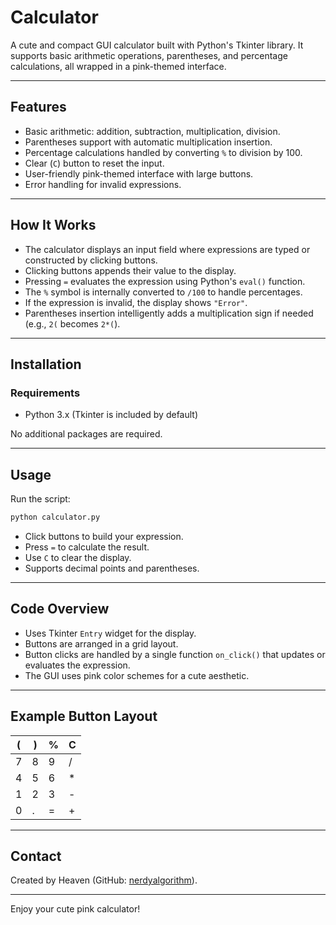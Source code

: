 # Calculator

A cute and compact GUI calculator built with Python's Tkinter library. It supports basic arithmetic operations, parentheses, and percentage calculations, all wrapped in a pink-themed interface.

---

## Features

- Basic arithmetic: addition, subtraction, multiplication, division.
- Parentheses support with automatic multiplication insertion.
- Percentage calculations handled by converting `%` to division by 100.
- Clear (`C`) button to reset the input.
- User-friendly pink-themed interface with large buttons.
- Error handling for invalid expressions.

---

## How It Works

- The calculator displays an input field where expressions are typed or constructed by clicking buttons.
- Clicking buttons appends their value to the display.
- Pressing `=` evaluates the expression using Python's `eval()` function.
- The `%` symbol is internally converted to `/100` to handle percentages.
- If the expression is invalid, the display shows `"Error"`.
- Parentheses insertion intelligently adds a multiplication sign if needed (e.g., `2(` becomes `2*(`).

---

## Installation

### Requirements

- Python 3.x (Tkinter is included by default)
  
No additional packages are required.

---

## Usage

Run the script:

```bash
python calculator.py
```

- Click buttons to build your expression.
- Press `=` to calculate the result.
- Use `C` to clear the display.
- Supports decimal points and parentheses.

---

## Code Overview

- Uses Tkinter `Entry` widget for the display.
- Buttons are arranged in a grid layout.
- Button clicks are handled by a single function `on_click()` that updates or evaluates the expression.
- The GUI uses pink color schemes for a cute aesthetic.

---

## Example Button Layout

| ( | ) | % | C |
|---|---|---|---|
| 7 | 8 | 9 | / |
| 4 | 5 | 6 | * |
| 1 | 2 | 3 | - |
| 0 | . | = | + |

---

## Contact

Created by Heaven (GitHub: [nerdyalgorithm](https://github.com/nerdyalgorithm)).

---

Enjoy your cute pink calculator!
